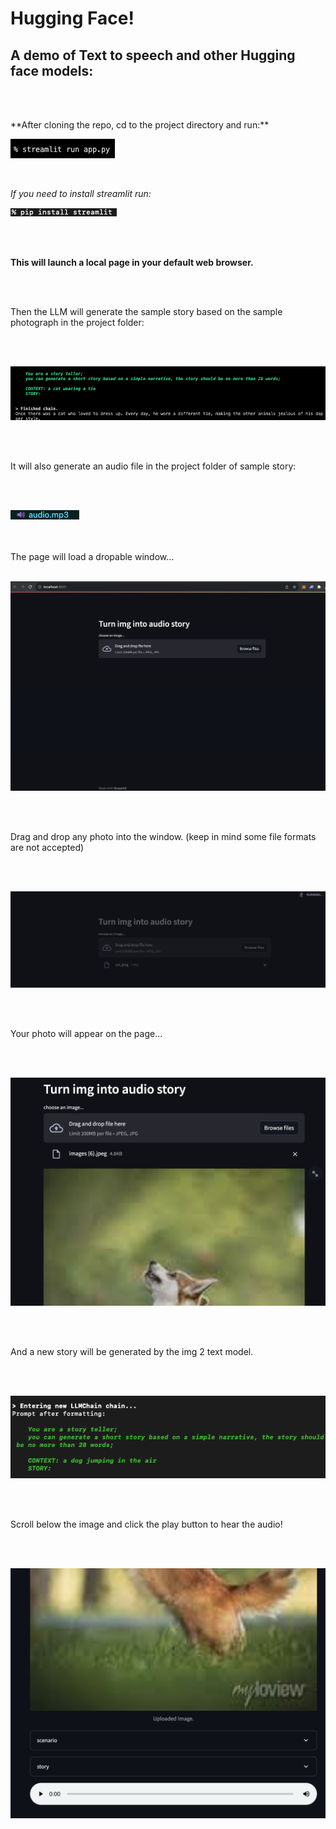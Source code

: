 # Hugging Face!
## A demo of Text to speech and other Hugging face models:


<br>
<br>

<p> **After cloning the repo, cd to the project directory and run:**

<br>

![krbylogo](media/photo1.png)

<br>

 *If you need to install streamlit run:*
<br>

 ![krbylogo](media/streamlit.png) 


<br>
<br>

**This will launch a local page in your default web browser.**

<br>
<br>

Then the LLM will generate the sample story based on the sample photograph in the project folder:

<br>
<br>

![krbylogo](media/photo2.png)

<br>
<br>

It will also generate an audio file in the project folder of sample story:

<br>
<br>

![krbylogo](media/audio2.png)

<br>
<br>
The page will load a dropable window...
<br>
<br>

![krbylogo](media/photo3.png)

<br>
<br>

 Drag and drop any photo into the window. (keep in mind some file formats are not accepted)
 
<br>
<br>

![krbylogo](media/photo4.png)

<br>
<br>

Your photo will appear on the page...

<br>
<br>


![krbylogo](media/photo6.png)


<br>
<br>

And a new story will be generated by the img 2 text model.

<br>
<br>


![krbylogo](media/dogstory.png)


<br>
<br>

Scroll below the image and click the play button to hear the audio!

<br>
<br>


![krbylogo](media/photo7.png)


</p> 




<!--![krbylogo](media/photo1.png)

<br> 


